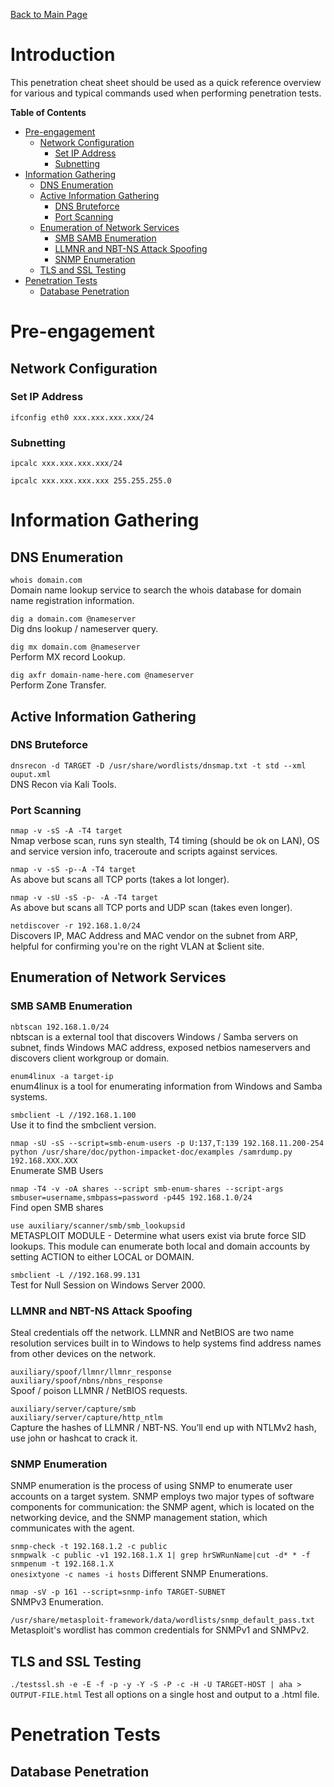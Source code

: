 [Back to Main Page](../index.html) 

# Introduction

This penetration cheat sheet should be used as a quick reference overview for various and typical commands used when performing penetration tests.

**Table of Contents** 

- [Pre-engagement](#pre-engagement)
    - [Network Configuration](#network-configuration)
        - [Set IP Address](#set-ip-address)
        - [Subnetting](#subnetting)
- [Information Gathering](#information-gathering)
    - [DNS Enumeration](#dns-enumeration)
    - [Active Information Gathering](#active-information-gathering)
        - [DNS Bruteforce](#dns-bruteforce)
        - [Port Scanning](#port-scanning)
    - [Enumeration of Network Services](#enumeration-of-network-services)
        - [SMB SAMB Enumeration](#smb-samb-enumeration)
        - [LLMNR and NBT-NS Attack Spoofing](#llmnr-and-nbt-ns-attack-spoofing)
        - [SNMP Enumeration](#snmp-enumeration)
    - [TLS and SSL Testing](#tls-and-ssl-testing)        
- [Penetration Tests](#penetration-tests)
    - [Database Penetration](#database-penetration)


# Pre-engagement

## Network Configuration

### Set IP Address

`ifconfig eth0 xxx.xxx.xxx.xxx/24 `

### Subnetting

`ipcalc xxx.xxx.xxx.xxx/24`

`ipcalc xxx.xxx.xxx.xxx 255.255.255.0`

# Information Gathering

## DNS Enumeration 

`whois domain.com`   
Domain name lookup service to search the whois database for domain name registration information.

`dig a domain.com @nameserver`    
Dig dns lookup / nameserver query.

`dig mx domain.com @nameserver`   
Perform MX record Lookup.

`dig axfr domain-name-here.com @nameserver`   
Perform Zone Transfer.

##  Active Information Gathering

### DNS Bruteforce

`dnsrecon -d TARGET -D /usr/share/wordlists/dnsmap.txt -t std --xml ouput.xml`   
DNS Recon via Kali Tools.

### Port Scanning

`nmap -v -sS -A -T4 target`   
Nmap verbose scan, runs syn stealth, T4 timing (should be ok on LAN), OS and service version info, traceroute and scripts against services.

`nmap -v -sS -p--A -T4 target`   
As above but scans all TCP ports (takes a lot longer).

`nmap -v -sU -sS -p- -A -T4 target`   
As above but scans all TCP ports and UDP scan (takes even longer).

`netdiscover -r 192.168.1.0/24`   
Discovers IP, MAC Address and MAC vendor on the subnet from ARP, helpful for confirming you're on the right VLAN at $client site.

## Enumeration of Network Services

### SMB SAMB Enumeration

`nbtscan 192.168.1.0/24`   
nbtscan is a external tool that discovers Windows / Samba servers on subnet, finds Windows MAC address, exposed netbios nameservers and discovers client workgroup or domain.

`enum4linux -a target-ip`    
enum4linux is a tool for enumerating information from Windows and Samba systems.

`smbclient -L //192.168.1.100`   
Use it to find the smbclient version.

`nmap -sU -sS --script=smb-enum-users -p U:137,T:139 192.168.11.200-254`   
`python /usr/share/doc/python-impacket-doc/examples /samrdump.py 192.168.XXX.XXX`   
Enumerate SMB Users

`nmap -T4 -v -oA shares --script smb-enum-shares --script-args smbuser=username,smbpass=password -p445 192.168.1.0/24`   
Find open SMB shares

`use auxiliary/scanner/smb/smb_lookupsid`   
METASPLOIT MODULE - Determine what users exist via brute force SID lookups. This module can enumerate both local and domain accounts by setting ACTION to either LOCAL or DOMAIN.

`smbclient -L //192.168.99.131`   
Test for Null Session on Windows Server 2000.

### LLMNR and NBT-NS Attack Spoofing

Steal credentials off the network. LLMNR and NetBIOS are two name resolution services built in to Windows to help systems find address names from other devices on the network. 

`auxiliary/spoof/llmnr/llmnr_response`   
`auxiliary/spoof/nbns/nbns_response`   
Spoof / poison LLMNR / NetBIOS requests.

`auxiliary/server/capture/smb`   
`auxiliary/server/capture/http_ntlm`   
Capture the hashes of LLMNR / NBT-NS. You’ll end up with NTLMv2 hash, use john or hashcat to crack it.

### SNMP Enumeration

SNMP enumeration is the process of using SNMP to enumerate user accounts on a target system. SNMP employs two major types of software components for communication: the SNMP agent, which is located on the networking device, and the SNMP management station, which communicates with the agent.

`snmp-check -t 192.168.1.2 -c public`   
`snmpwalk -c public -v1 192.168.1.X 1| grep hrSWRunName|cut -d* * -f`   
`snmpenum -t 192.168.1.X`   
`onesixtyone -c names -i hosts`
Different SNMP Enumerations.

`nmap -sV -p 161 --script=snmp-info TARGET-SUBNET`   
SNMPv3 Enumeration.

`/usr/share/metasploit-framework/data/wordlists/snmp_default_pass.txt`
Metasploit's wordlist has common credentials for SNMPv1 and SNMPv2.

## TLS and SSL Testing

`./testssl.sh -e -E -f -p -y -Y -S -P -c -H -U TARGET-HOST | aha > OUTPUT-FILE.html`
Test all options on a single host and output to a .html file.

# Penetration Tests

## Database Penetration
